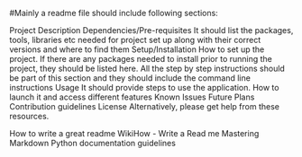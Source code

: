 #Mainly a readme file should include following sections:

Project Description
Dependencies/Pre-requisites
It should list the packages, tools, libraries etc needed for project set up along with their correct versions and where to find them
Setup/Installation
How to set up the project. If there are any packages needed to install prior to running the project, they should be listed here. All the step by step instructions should be part of this section and they should include the command line instructions
Usage
It should provide steps to use the application. How to launch it and access different features
Known Issues
Future Plans
Contribution guidelines
License
Alternatively, please get help from these resources.

How to write a great readme
WikiHow - Write a Read me
Mastering Markdown
Python documentation guidelines
